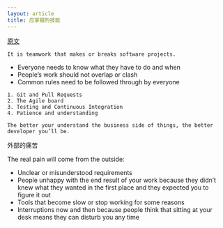 ```yaml
---
layout: article
title: 应掌握的技能
---
```


[原文](https://fire.ci/blog/essential-skills-every-developer-should-master-besides-coding/)


```
It is teamwork that makes or breaks software projects.
```

* Everyone needs to know what they have to do and when
* People’s work should not overlap or clash
* Common rules need to be followed through by everyone


```
1. Git and Pull Requests
2. The Agile board
3. Testing and Continuous Integration
4. Patience and understanding
```

```
The better your understand the business side of things, the better developer you’ll be.
```

外部的痛苦

The real pain will come from the outside:

* Unclear or misunderstood requirements
* People unhappy with the end result of your work because they didn’t knew what they wanted in the first place and they expected you to figure it out
* Tools that become slow or stop working for some reasons
* Interruptions now and then because people think that sitting at your desk means they can disturb you any time


